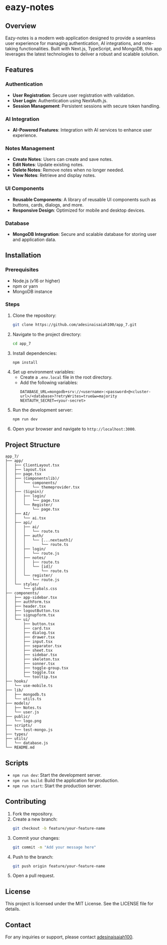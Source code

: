 # eazy-notes

## Overview
Eazy-notes is a modern web application designed to provide a seamless user experience for managing authentication, AI integrations, and note-taking functionalities. Built with Next.js, TypeScript, and MongoDB, this app leverages the latest technologies to deliver a robust and scalable solution.

## Features

### Authentication
- **User Registration**: Secure user registration with validation.
- **User Login**: Authentication using NextAuth.js.
- **Session Management**: Persistent sessions with secure token handling.

### AI Integration
- **AI-Powered Features**: Integration with AI services to enhance user experience.

### Notes Management
- **Create Notes**: Users can create and save notes.
- **Edit Notes**: Update existing notes.
- **Delete Notes**: Remove notes when no longer needed.
- **View Notes**: Retrieve and display notes.

### UI Components
- **Reusable Components**: A library of reusable UI components such as buttons, cards, dialogs, and more.
- **Responsive Design**: Optimized for mobile and desktop devices.

### Database
- **MongoDB Integration**: Secure and scalable database for storing user and application data.

## Installation

### Prerequisites
- Node.js (v16 or higher)
- npm or yarn
- MongoDB instance

### Steps
1. Clone the repository:
   ```bash
   git clone https://github.com/adesinaisaiah100/app_7.git
   ```
2. Navigate to the project directory:
   ```bash
   cd app_7
   ```
3. Install dependencies:
   ```bash
   npm install
   ```
4. Set up environment variables:
   - Create a `.env.local` file in the root directory.
   - Add the following variables:
     ```env
     DATABASE_URL=mongodb+srv://<username>:<password>@<cluster-url>/<database>?retryWrites=true&w=majority
     NEXTAUTH_SECRET=<your-secret>
     ```
5. Run the development server:
   ```bash
   npm run dev
   ```
6. Open your browser and navigate to `http://localhost:3000`.

## Project Structure

```
app_7/
├── app/
│   ├── ClientLayout.tsx
│   ├── layout.tsx
│   ├── page.tsx
│   ├── (Componentslib)/
│   │   └── components/
│   │       └── themeprovider.tsx
│   ├── (Signin)/
│   │   ├── login/
│   │   │   └── page.tsx
│   │   └── Register/
│   │       └── page.tsx
│   ├── AI/
│   │   └── ai.tsx
│   ├── api/
│   │   ├── ai/
│   │   │   └── route.ts
│   │   ├── auth/
│   │   │   └── [...nextauth]/
│   │   │       └── route.ts
│   │   ├── login/
│   │   │   └── route.js
│   │   ├── notes/
│   │   │   ├── route.ts
│   │   │   └── [id]/
│   │   │       └── route.ts
│   │   └── register/
│   │       └── route.js
│   └── styles/
│       └── globals.css
├── components/
│   ├── app-sidebar.tsx
│   ├── authForm.tsx
│   ├── header.tsx
│   ├── logoutButton.tsx
│   ├── signupform.tsx
│   └── ui/
│       ├── button.tsx
│       ├── card.tsx
│       ├── dialog.tsx
│       ├── drawer.tsx
│       ├── input.tsx
│       ├── separator.tsx
│       ├── sheet.tsx
│       ├── sidebar.tsx
│       ├── skeleton.tsx
│       ├── sonner.tsx
│       ├── toggle-group.tsx
│       ├── toggle.tsx
│       └── tooltip.tsx
├── hooks/
│   └── use-mobile.ts
├── lib/
│   ├── mongodb.ts
│   └── utils.ts
├── models/
│   ├── Notes.ts
│   └── user.js
├── public/
│   └── logo.png
├── scripts/
│   └── test-mongo.js
├── types/
├── utils/
│   └── database.js
└── README.md
```

## Scripts

- `npm run dev`: Start the development server.
- `npm run build`: Build the application for production.
- `npm run start`: Start the production server.

## Contributing

1. Fork the repository.
2. Create a new branch:
   ```bash
   git checkout -b feature/your-feature-name
   ```
3. Commit your changes:
   ```bash
   git commit -m "Add your message here"
   ```
4. Push to the branch:
   ```bash
   git push origin feature/your-feature-name
   ```
5. Open a pull request.

## License
This project is licensed under the MIT License. See the LICENSE file for details.

## Contact
For any inquiries or support, please contact [adesinaisaiah100](https://github.com/adesinaisaiah100).
